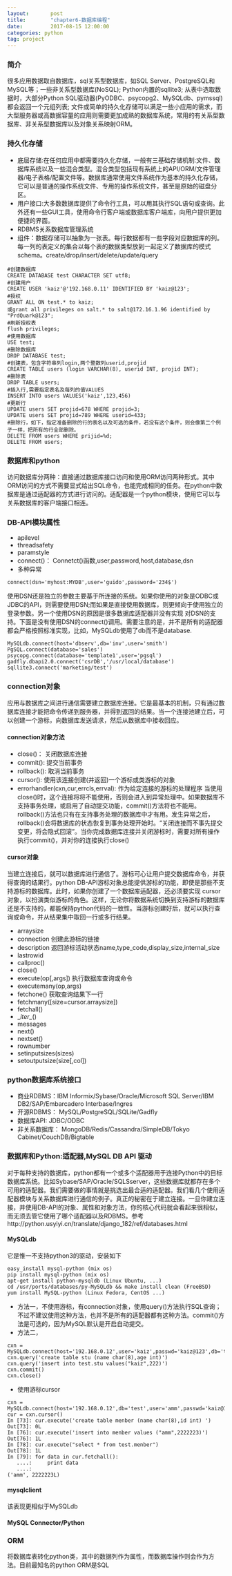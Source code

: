 ```yaml
---
layout:       post
title:        "chapter6-数据库编程"
date:         2017-08-15 12:00:00
categories: python
tag: project
---
```

### 简介
很多应用数据取自数据库，sql关系型数据库，如SQL Server、PostgreSQL和MySQL等；一些非关系型数据库(NoSQL); Python内置的sqllite3; 从表中选取数据时，大部分Python SQL驱动器(PyODBC、psycopg2、MySQLdb、pymssql)都会返回一个元组列表;
文件或简单的持久化存储可以满足一些小应用的需求，而大型服务器或高数据容量的应用则需要更加成熟的数据库系统，常用的有关系型数据库、非关系型数据库以及对象关系映射ORM。
### 持久化存储
+ 底层存储:在任何应用中都需要持久化存储，一般有三基础存储机制:文件、数据库系统以及一些混合类型。混合类型包括现有系统上的API/ORM/文件管理器/电子表格/配置文件等。数据库通常使用文件系统作为基本的持久化存储，它可以是普通的操作系统文件、专用的操作系统文件，甚至是原始的磁盘分区。
+ 用户接口:大多数数据库提供了命令行工具，可以用其执行SQL语句或查询。此外还有一些GUI工具，使用命令行客户端或数据库客户端库，向用户提供更加便捷的界面。
+ RDBMS关系数据库管理系统
+ 组件：数据存储可以抽象为一张表。每行数据都有一些字段对应数据库的列。每一列的表定义的集合以每个表的数据类型放到一起定义了数据库的模式schema。create/drop/insert/delete/update/query
```
#创建数据库
CREATE DATABASE test CHARACTER SET utf8;
#创建用户
CREATE USER 'kaiz'@'192.168.0.11' IDENTIFIED BY 'kaiz@123';
#授权
GRANT ALL ON test.* to kaiz;
或grant all privileges on salt.* to salt@172.16.1.96 identified by "PrdQuark@123";
#刷新授权表
flush privileges;
#使用数据库
USE test;
#删除数据库
DROP DATABASE test;
#创建表，包含字符串列login,两个整数列userid,projid
CREATE TABLE users (login VARCHAR(8), userid INT, projid INT);
#删除表
DROP TABLE users;
#插入行,需要指定表名及每列的值VALUES
INSERT INTO users VALUES('kaiz',123,456)
#更新行
UPDATE users SET projid=678 WHERE projid=3;
UPDATE users SET projid=789 WHERE userid=433;
#删除行，如下，指定准备删除的行的表名以及可选的条件，若没有这个条件，则会像第二个例子一样，把所有的行全部删除。
DELETE FROM users WHERE prijid=%d;
DELETE FROM users;
```
### 数据库和python
访问数据库分两种：直接通过数据库接口访问和使用ORM访问两种形式。其中ORM访问的方式不需要显式给出SQL命令，也能完成相同的任务。在python中数据库是通过适配器的方式进行访问的。适配器是一个python模块，使用它可以与关系数据库的客户端接口相连。

### DB-API模块属性
+ apilevel
+ threadsafety
+ paramstyle
+ connect()： Connetct()函数,user,password,host,database,dsn
+ 多种异常
```
connect(dsn='myhost:MYDB',user='guido',password='234$')
```
使用DSN还是独立的参数主要基于所连接的系统。如果你使用的对象是ODBC或JDBC的API，则需要使用DSN;而如果是直接使用数据库，则更倾向于使用独立的登录参数。另一个使用DSN的原因是很多数据库适配器并没有实现 对DSN的支持。下面是没有使用DSN的connect()调用。需要注意的是，并不是所有的适配器都会严格按照标准实现，比如，MySQLdb使用了db而不是database.
```
MySQLdb.connect(host='dbserv',db='inv',user='smith')
PgSQL.connect(database='sales')
psycopg.connect(database='template1',user='pgsql')
gadfly.dbapi2.0.connect('csrDB','/usr/local/database')
sqllite3.connect('marketing/test')
```
### connection对象
应用与数据库之间进行通信需要建立数据库连接。它是最基本的机制，只有通过数据库连接才能把命令传递到服务器，并得到返回的结果。当一个连接池建立后，可以创建一个游标，向数据库发送请求，然后从数据库中接收回应。
#### connection对象方法
+ close()： 关闭数据库连接
+ commit(): 提交当前事务
+ rollback(): 取消当前事务
+ cursor(): 使用该连接创建(并返回)一个游标或类游标的对象
+ errorhandler(cxn,cur,errcls,errval): 作为给定连接的游标的处理程序
当使用close()时，这个连接将将不能使用，否则会进入到异常处理中。如果数据库不支持事务处理，或启用了自动提交功能，commit()方法将也不能用。rollback()方法也只有在支持事务处理的数据库中才有用。发生异常之后，rollback()会将数据库的状态恢复到事务处理开始时。“关闭连接而不事先提交变更，将会隐式回滚”。当你完成数据库连接并关闭游标时，需要对所有操作执行commit()，并对你的连接执行close()
#### cursor对象
当建立连接后，就可以数据库进行通信了。游标可心让用户提交数据库命令，并获得查询的结果行。python DB-API游标对象总能提供游标的功能，即使是那些不支持游标的数据库。此时，如果你创建了一个数据库适配器，还必须要实现 cursor对象，以扮演类似游标的角色。这样，无论你将数据系统切换到支持游标的数据库还是不支持的，都能保持python代码的一致性。当游标创建好后，就可以执行查询或命令，并从结果集中取回一行或多行结果。
+ arraysize
+ connection 创建此游标的链接
+ description 返回游标活动状态name,type_code,display_size,internal_size
+ lastrowid
+ callproc()
+ close()
+ execute(op[,args]) 执行数据库查询或命令
+ executemany(op,args)
+ fetchone() 获取查询结果下一行
+ fetchmany([size=cursor.arraysize])
+ fetchall()
+ \__iter\__()
+ messages
+ next()
+ nextset()
+ rownumber
+ setinputsizes(sizes)
+ setoutputsize(size[,col])
### python数据库系统接口
+ 商业RDBMS：IBM Informix/Sybase/Oracle/Microsoft SQL Server/IBM DB2/SAP/Embarcadero Interbase/Ingres
+ 开源RDBMS： MySQL/PostgreSQL/SQLite/Gadfly
+ 数据库API: JDBC/ODBC
+ 非关系数据库： MongoDB/Redis/Cassandra/SimpleDB/Tokyo Cabinet/CouchDB/Bigtable
### 数据库和Python:适配器,MySQL DB API 驱动
对于每种支持的数据库，python都有一个或多个适配器用于连接Python中的目标数据库系统。比如Sybase/SAP/Oracle/SQLSserver，这些数据库就都存在多个可用的适配器。我们需要做的事情就是挑选出最合适的适配器。我们看几个使用适配器模块与关系数据库进行通信的例子。真正的秘密在于建立连接。一旦你建立连接，并使用DB-API的对象、属性和对象方法，你的核心代码就会看起来很相似，而无须去管它使用了哪个适配器以及RDBMS。参考http://python.usyiyi.cn/translate/django_182/ref/databases.html
#### MySQLdb
它是惟一不支持python3的驱动，安装如下
```
easy_install mysql-python (mix os)
pip install mysql-python (mix os)
apt-get install python-mysqldb (Linux Ubuntu, ...)
cd /usr/ports/databases/py-MySQLdb && make install clean (FreeBSD)
yum install MySQL-python (Linux Fedora, CentOS ...)
```
+ 方法一，不使用游标，有connection对象，使用query()方法执行SQL查询；不过不建议使用这种方法，也并不是所有的适配器都有这种方法。commit()方法是可选的，因为MySQL默认是开启自动提交。
+ 方法二，
```
cxn = MySQLdb.connect(host='192.168.0.12',user='kaiz',passwd='kaiz@123',db='test')
cxn.query('create table stu (name char(8),age int)')
cxn.query('insert into test.stu values("kaiz",222)')
cxn.commit()
cxn.close()
```
+ 使用游标cursor
```
cxn = MySQLdb.connect(host='192.168.0.12',db='test',user='amm',passwd='kaiz@123')
cur = cxn.cursor()
In [73]: cur.execute('create table menber (name char(8),id int) ')
Out[73]: 0L
In [76]: cur.execute('insert into menber values ("amm",2222223)')
Out[76]: 1L
In [78]: cur.execute("select * from test.menber")
Out[78]: 1L
In [79]: for data in cur.fetchall():
   ....:     print data
   ....:     
('amm', 2222223L)
```
#### mysqlclient
该表现更相似于MySQLdb
#### MySQL Connector/Python

### ORM
将数据库表转化python类，其中的数据列作为属性，而数据库操作则会作为方法。目前最知名的python ORM是SQL
